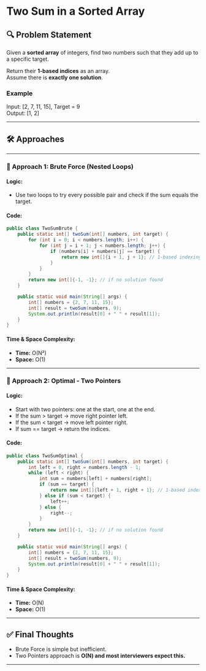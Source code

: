 # Two Sum in a Sorted Array

## 🔍 Problem Statement
Given a **sorted array** of integers, find two numbers such that they add up to a specific target.

Return their **1-based indices** as an array.  
Assume there is **exactly one solution**.

### Example
Input: [2, 7, 11, 15], Target = 9  
Output: [1, 2]

---

## 🛠️ Approaches

---

### 🔹 Approach 1: Brute Force (Nested Loops)

#### Logic:
- Use two loops to try every possible pair and check if the sum equals the target.

#### Code:
```java
public class TwoSumBrute {
    public static int[] twoSum(int[] numbers, int target) {
        for (int i = 0; i < numbers.length; i++) {
            for (int j = i + 1; j < numbers.length; j++) {
                if (numbers[i] + numbers[j] == target) {
                    return new int[]{i + 1, j + 1}; // 1-based indexing
                }
            }
        }
        return new int[]{-1, -1}; // if no solution found
    }

    public static void main(String[] args) {
        int[] numbers = {2, 7, 11, 15};
        int[] result = twoSum(numbers, 9);
        System.out.println(result[0] + " " + result[1]);
    }
}
```

#### Time & Space Complexity:
- **Time:** O(N²)
- **Space:** O(1)

---

### 🔹 Approach 2: Optimal - Two Pointers

#### Logic:
- Start with two pointers: one at the start, one at the end.
- If the sum > target → move right pointer left.
- If the sum < target → move left pointer right.
- If sum == target → return the indices.

#### Code:
```java
public class TwoSumOptimal {
    public static int[] twoSum(int[] numbers, int target) {
        int left = 0, right = numbers.length - 1;
        while (left < right) {
            int sum = numbers[left] + numbers[right];
            if (sum == target) {
                return new int[]{left + 1, right + 1}; // 1-based indexing
            } else if (sum < target) {
                left++;
            } else {
                right--;
            }
        }
        return new int[]{-1, -1}; // if no solution found
    }

    public static void main(String[] args) {
        int[] numbers = {2, 7, 11, 15};
        int[] result = twoSum(numbers, 9);
        System.out.println(result[0] + " " + result[1]);
    }
}
```

#### Time & Space Complexity:
- **Time:** O(N)
- **Space:** O(1)

---

## ✅ Final Thoughts
- Brute Force is simple but inefficient.
- Two Pointers approach is **O(N) and most interviewers expect this.**

---

